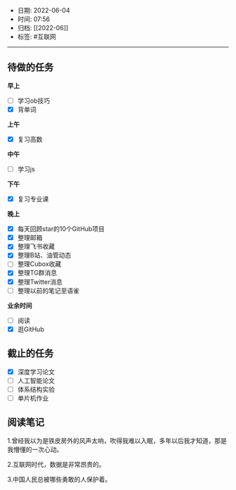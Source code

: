 - 日期: 2022-06-04
- 时间: 07:56
- 归档: [[2022-06]]
- 标签: #互联网 
---

## 待做的任务

**早上**

- [ ] 学习ob技巧
- [x] 背单词

**上午**

- [x] 复习高数

**中午**

- [ ] 学习js

**下午**

- [x] 复习专业课

**晚上**

- [x] 每天回顾star的10个GitHub项目
- [x] 整理邮箱
- [x] 整理飞书收藏
- [x] 整理B站、油管动态
- [ ] 整理Cubox收藏
- [x] 整理TG群消息
- [x] 整理Twitter消息
- [ ] 整理以前的笔记至语雀

**业余时间**

- [ ] 阅读 
- [x] 逛GitHub

## 截止的任务

- [x] 深度学习论文
- [ ] 人工智能论文
- [ ] 体系结构实验
- [ ] 单片机作业

## 阅读笔记

1.曾经我以为是铁皮房外的风声太响，吹得我难以入眠，多年以后我才知道，那是我懵懂的一次心动。

2.互联网时代，数据是非常昂贵的。

3.中国人民总被哪些勇敢的人保护着。